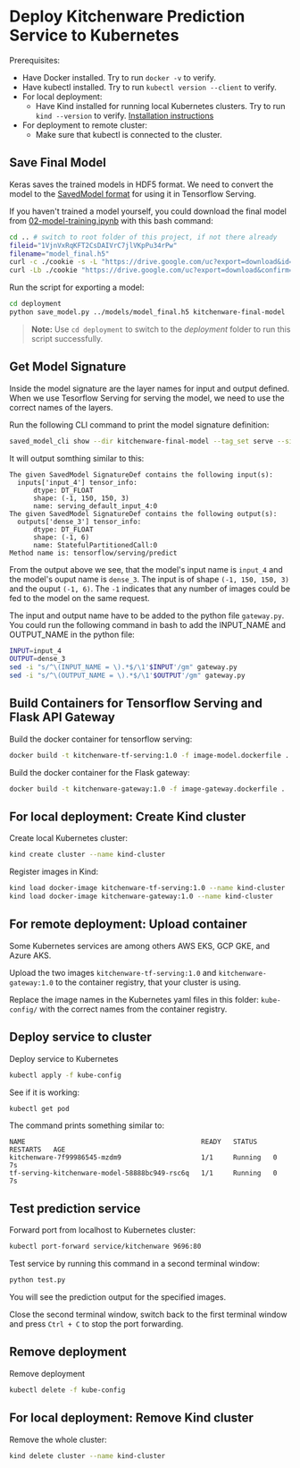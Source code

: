 # Deploy Kitchenware Prediction Service to Kubernetes

Prerequisites:
* Have Docker installed. Try to run `docker -v` to verify.
* Have kubectl installed. Try to run `kubectl version --client` to verify.
* For local deployment: 
    * Have Kind installed for running local Kubernetes clusters. Try to run `kind --version` to verify. [Installation instructions](https://kind.sigs.k8s.io/docs/user/quick-start/#installation)
* For deployment to remote cluster: 
    * Make sure that kubectl is connected to the cluster.

## Save Final Model

Keras saves the trained models in HDF5 format. We need to convert the model to the [SavedModel format](https://www.tensorflow.org/guide/saved_model#the_savedmodel_format_on_disk) for using it in Tensorflow Serving.

If you haven't trained a model yourself, you could download the final model from [02-model-training.ipynb](../02-model-training.ipynb) with this bash command:
```bash
cd .. # switch to root folder of this project, if not there already
fileid="1VjnVxRqKFT2CsDAIVrC7jlVKpPu34rPw"
filename="model_final.h5"
curl -c ./cookie -s -L "https://drive.google.com/uc?export=download&id=${fileid}" > /dev/null
curl -Lb ./cookie "https://drive.google.com/uc?export=download&confirm=`awk '/download/ {print $NF}' ./cookie`&id=${fileid}" -o "models/${filename}"
```

Run the script for exporting a model:

```bash
cd deployment
python save_model.py ../models/model_final.h5 kitchenware-final-model
```

> **Note:** Use `cd deployment` to switch to the *deployment* folder to run this script successfully.


## Get Model Signature

Inside the model signature are the layer names for input and output defined. When we use Tesorflow Serving for serving the model, we need to use the correct names of the layers.

Run the following CLI command to print the model signature definition:


```bash
saved_model_cli show --dir kitchenware-final-model --tag_set serve --signature_def serving_default
```

It will output somthing similar to this:
```
The given SavedModel SignatureDef contains the following input(s):
  inputs['input_4'] tensor_info:
      dtype: DT_FLOAT
      shape: (-1, 150, 150, 3)
      name: serving_default_input_4:0
The given SavedModel SignatureDef contains the following output(s):
  outputs['dense_3'] tensor_info:
      dtype: DT_FLOAT
      shape: (-1, 6)
      name: StatefulPartitionedCall:0
Method name is: tensorflow/serving/predict
```

From the output above we see, that the model's input name is `input_4` and the model's ouput name is `dense_3`. The input is of shape `(-1, 150, 150, 3)` and the ouput `(-1, 6)`. The `-1` indicates that any number of images could be fed to the model on the same request.

The input and output name have to be added to the python file `gateway.py`.
You could run the following command in bash to add the INPUT_NAME and OUTPUT_NAME in the python file:
```bash
INPUT=input_4
OUTPUT=dense_3
sed -i "s/^\(INPUT_NAME = \).*$/\1'$INPUT'/gm" gateway.py
sed -i "s/^\(OUTPUT_NAME = \).*$/\1'$OUTPUT'/gm" gateway.py
```


## Build Containers for Tensorflow Serving and Flask API Gateway

Build the docker container for tensorflow serving:
```bash
docker build -t kitchenware-tf-serving:1.0 -f image-model.dockerfile .
```

Build the docker container for the Flask gateway:
```bash
docker build -t kitchenware-gateway:1.0 -f image-gateway.dockerfile .
```


## For local deployment: Create Kind cluster

Create local Kubernetes cluster:
```bash
kind create cluster --name kind-cluster
```

Register images in Kind:
```bash
kind load docker-image kitchenware-tf-serving:1.0 --name kind-cluster
kind load docker-image kitchenware-gateway:1.0 --name kind-cluster
```

## For remote deployment: Upload container

Some Kubernetes services are among others AWS EKS, GCP GKE, and Azure AKS.

Upload the two images `kitchenware-tf-serving:1.0` and `kitchenware-gateway:1.0` to the container registry, that your cluster is using.

Replace the image names in the Kubernetes yaml files in this folder: `kube-config/` with the correct names from the container registry.


## Deploy service to cluster

Deploy service to Kubernetes
```bash
kubectl apply -f kube-config
```

See if it is working:
```bash
kubectl get pod
```
The command prints something similar to:
```Output
NAME                                            READY   STATUS    RESTARTS   AGE
kitchenware-7f99986545-mzdm9                    1/1     Running   0          7s
tf-serving-kitchenware-model-58888bc949-rsc6q   1/1     Running   0          7s
```

## Test prediction service

Forward port from localhost to Kubernetes cluster:
```bash
kubectl port-forward service/kitchenware 9696:80
```

Test service by running this command in a second terminal window:
```bash
python test.py
```
You will see the prediction output for the specified images.

Close the second terminal window, switch back to the first terminal window and press `Ctrl + C` to stop the port forwarding.


## Remove deployment

Remove deployment
```bash
kubectl delete -f kube-config
```

## For local deployment: Remove Kind cluster

Remove the whole cluster:
```bash
kind delete cluster --name kind-cluster
```